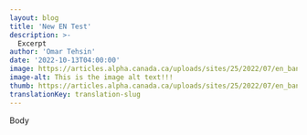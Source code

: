 ```yaml
---
layout: blog
title: 'New EN Test'
description: >-
  Excerpt
author: 'Omar Tehsin'
date: '2022-10-13T04:00:00'
image: https://articles.alpha.canada.ca/uploads/sites/25/2022/07/en_banner_blog_retro_facilitation_tips_1cf0d3e501.jpg
image-alt: This is the image alt text!!!
thumb: https://articles.alpha.canada.ca/uploads/sites/25/2022/07/en_banner_blog_retro_facilitation_tips_1cf0d3e501-150x150.jpg
translationKey: translation-slug
---
```


<p>Body</p>

